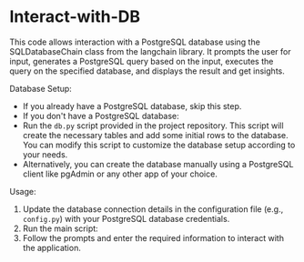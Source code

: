# Interact-with-DB
This code allows interaction with a PostgreSQL database using the SQLDatabaseChain class from the langchain  library. It prompts the user for input, generates a PostgreSQL query based on the input, executes the query  on the specified database, and displays the result and get insights.

Database Setup:
- If you already have a PostgreSQL database, skip this step.
- If you don't have a PostgreSQL database:
- Run the `db.py` script provided in the project repository. This script will create the necessary tables and add some initial rows to the database. You can modify this script to customize the database setup according to your needs.
- Alternatively, you can create the database manually using a PostgreSQL client like pgAdmin or any other app of your choice.

Usage:
1. Update the database connection details in the configuration file (e.g., `config.py`) with your PostgreSQL database credentials.
2. Run the main script:
3. Follow the prompts and enter the required information to interact with the application.
